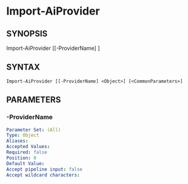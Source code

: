 ﻿---
external help file: powershai-help.xml
schema: 2.0.0
powershai: true
---

# Import-AiProvider

## SYNOPSIS <!--!= @#Synop !-->

Import-AiProvider [[-ProviderName] <Object>]


## SYNTAX <!--!= @#Syntax !-->

```
Import-AiProvider [[-ProviderName] <Object>] [<CommonParameters>]
```

## PARAMETERS <!--!= @#Params !-->

### -ProviderName

```yml
Parameter Set: (All)
Type: Object
Aliases: 
Accepted Values: 
Required: false
Position: 0
Default Value: 
Accept pipeline input: false
Accept wildcard characters: 
```
